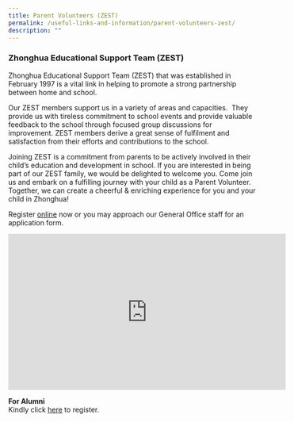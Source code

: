```yaml
---
title: Parent Volunteers (ZEST)
permalink: /useful-links-and-information/parent-volunteers-zest/
description: ""
---
```

### **Zhonghua Educational Support Team (ZEST)**

Zhonghua Educational Support Team (ZEST) that was established in February 1997 is a vital link in helping to promote a strong partnership between home and school.&nbsp;

Our ZEST members support us in a variety of areas and capacities.&nbsp; They provide us with tireless commitment to school events and provide valuable feedback to the school through focused group discussions for improvement. ZEST members derive a great sense of fulfilment and satisfaction from their efforts and contributions to the school.

Joining ZEST is a commitment from parents to be actively involved in their child’s education and development in school. If you are interested in being part of our ZEST family, we would be delighted to welcome you. Come join us and embark on a fulfilling journey with your child as a Parent Volunteer. Together, we can create a cheerful &amp; enriching experience for you and your child in Zhonghua!

Register [online](https://form.gov.sg/63f724efcc10f10013996ea6)
now or you may approach our General Office staff for an application form.

<iframe allowfullscreen="" allow="accelerometer; autoplay; clipboard-write; encrypted-media; gyroscope; picture-in-picture; web-share" frameborder="0" title="YouTube video player" src="https://www.youtube.com/embed/bzS-0BK4MaU" height="315" width="560"></iframe>


**For Alumni**
<br>Kindly&nbsp;click&nbsp;[here](https://go.gov.sg/zpsalumni) to register.